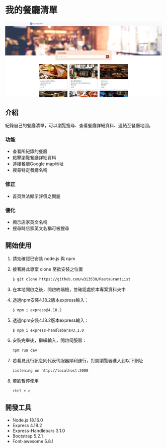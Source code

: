 # 我的餐廳清單

![GITHUB]( ./public/image/Screenshot.png "首頁截圖")

## 介紹

紀錄自己的餐廳清單，可以瀏覽搜尋、查看餐廳詳細資料、連結至餐廳地圖。

### 功能

* 查看所紀錄的餐廳
* 點擊瀏覽餐廳詳細資料
* 連接餐廳Google map地址
* 搜尋特定餐廳名稱

### 修正

* 首頁無法顯示評價之問題

### 優化

* 顯示店家英文名稱
* 搜尋時店家英文名稱可被搜尋

## 開始使用

1. 請先確認已安裝 node.js 與 npm

2. 接著將此專案 clone 至欲安裝之位置

   ```bash
   $ git clone https://github.com/w3i3538/RestaurantList
   ```

3. 在本地開啟之後，開啟終端機，並確認處於本專案資料夾中


4. 透過npm安裝4.18.2版本express輸入：

   ```bash
   $ npm i express@4.18.2
   ```

5. 透過npm安裝4.18.2版本express輸入：

   ```bash
   $ npm i express-handlebars@3.1.0
   ```

5. 安裝完畢後，繼續輸入，開啟伺服器：

   ```bash
   npm run dev
   ```

5. 若看見此行訊息則代表伺服器順利運行，打開瀏覽器進入到以下網址

   ```bash
   Listening on http://localhost:3000
   ```

6. 若欲暫停使用

   ```bash
   ctrl + c
   ```

## 開發工具

- Node.js 18.16.0
- Express 4.18.2
- Express-Handlebars 3.1.0
- Bootstrap 5.2.1
- Font-awesome 5.8.1
